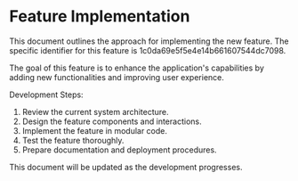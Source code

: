 # Feature Implementation

This document outlines the approach for implementing the new feature. The specific identifier for this feature is 1c0da69e5f5e4e14b661607544dc7098.

The goal of this feature is to enhance the application's capabilities by adding new functionalities and improving user experience.

Development Steps:
1. Review the current system architecture.
2. Design the feature components and interactions.
3. Implement the feature in modular code.
4. Test the feature thoroughly.
5. Prepare documentation and deployment procedures.

This document will be updated as the development progresses.